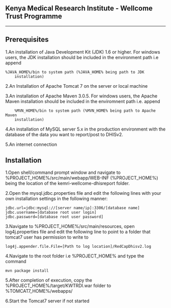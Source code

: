 Kenya Medical Research Institute - Wellcome Trust Programme
---------------------------------------------------------------------------
---------------------------------------------------------------------------

Prerequisites
-------------

1.An installation of Java Development Kit (JDK) 1.6 or higher. For windows
  users, the JDK installation should be included in the environment path
  i.e append 
  
	%JAVA_HOME%/bin to system path (%JAVA_HOME% being path to JDK
        installation)
        
2.An Installation of Apache Tomcat 7 on the server or local machine

3.An installation of Apache Maven 3.0.5. For windows users, the Apache Maven
  installation should be included in the enviromnent path i.e. append
  
        %MVN_HOME%/bin to system path (%MVN_HOME% being path to Apache Maven
        installation)
        
4.An installation of MySQL server 5.x in the production environment with the 
  database of the data you want to report/post to DHISv2.
  
5.An internet connection



Installation
------------

1.Open shell/command prompt window and navigate to %PROJECT_HOME%/src/main/webapp/WEB-INF 
  (%PROJECT_HOME%) being the location of the kemri-wellcome-dhisreport folder.

2.Open the mysql.jdbc.properties file and edit the following lines with your own installation
  settings in the following manner:

	jdbc.url=jdbc:mysql://[server name/ip]:3306/[database name]
	jdbc.username=[database root user login]
	jdbc.password=[database root user password]

3.Navigate to %PROJECT_HOME%/src/main/resources, open log4j.properties file and edit the following
  line to point to a folder that tomcat7 user has permission to write to
  
 	log4j.appender.file.File=[Path to log location]/RedCapDhisv2.log

4.Navigate to the root folder i.e %PROJECT_HOME% and type the command
	
	mvn package install
5.After completion of execution, copy the %PROJECT_HOME%/target/KWTRDI.war folder to 
  %TOMCAT7_HOME%/webapps/

6.Start the Tomcat7 server if not started
